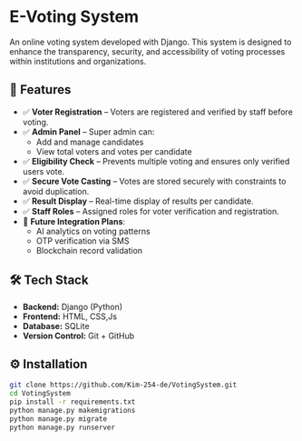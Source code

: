 # E-Voting System

An online voting system developed with Django. This system is designed to enhance the transparency, security, and accessibility of voting processes within institutions and organizations.

## 🚀 Features

- ✅ **Voter Registration** – Voters are registered and verified by staff before voting.
- ✅ **Admin Panel** – Super admin can:
  - Add and manage candidates
  - View total voters and votes per candidate
- ✅ **Eligibility Check** – Prevents multiple voting and ensures only verified users vote.
- ✅ **Secure Vote Casting** – Votes are stored securely with constraints to avoid duplication.
- ✅ **Result Display** – Real-time display of results per candidate.
- ✅ **Staff Roles** – Assigned roles for voter verification and registration.
- 🔐 **Future Integration Plans**:
  - AI analytics on voting patterns
  - OTP verification via SMS 
  - Blockchain record validation

## 🛠️ Tech Stack

- **Backend:** Django (Python)
- **Frontend:** HTML, CSS,Js
- **Database:** SQLite 
- **Version Control:** Git + GitHub

## ⚙️ Installation

```bash
git clone https://github.com/Kim-254-de/VotingSystem.git
cd VotingSystem
pip install -r requirements.txt
python manage.py makemigrations
python manage.py migrate
python manage.py runserver
